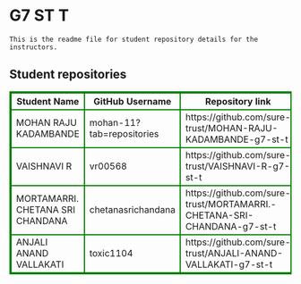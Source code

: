 # G7 ST T
    This is the readme file for student repository details for the instructors.
## Student repositories 
<table style="border : 2px solid green; width:100%;">
<tr >
<th style="border : 2px solid green;">Student Name</th>
<th style="border : 2px solid green;">GitHub Username</th>
<th style="border : 2px solid green;">Repository link</th>
</tr>
<tr style="border : 2px solid green;">
<td style="border : 2px solid green;">MOHAN RAJU KADAMBANDE</td> 

<td style="border : 2px solid green;">mohan-11?tab=repositories</td> 

<td style="border : 2px solid green;">https://github.com/sure-trust/MOHAN-RAJU-KADAMBANDE-g7-st-t</td> 
</tr>

<tr style="border : 2px solid green;">
<td style="border : 2px solid green;">VAISHNAVI R</td> 

<td style="border : 2px solid green;">vr00568</td> 

<td style="border : 2px solid green;">https://github.com/sure-trust/VAISHNAVI-R-g7-st-t</td> 
</tr>

<tr style="border : 2px solid green;">
<td style="border : 2px solid green;">MORTAMARRI. CHETANA SRI CHANDANA</td> 

<td style="border : 2px solid green;">chetanasrichandana</td> 

<td style="border : 2px solid green;">https://github.com/sure-trust/MORTAMARRI.-CHETANA-SRI-CHANDANA-g7-st-t</td> 
</tr>

<tr style="border : 2px solid green;">
<td style="border : 2px solid green;">ANJALI ANAND VALLAKATI</td> 

<td style="border : 2px solid green;">toxic1104</td> 

<td style="border : 2px solid green;">https://github.com/sure-trust/ANJALI-ANAND-VALLAKATI-g7-st-t</td> 
</tr>

